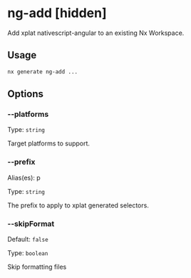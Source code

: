 # ng-add [hidden]

Add xplat nativescript-angular to an existing Nx Workspace.

## Usage

```bash
nx generate ng-add ...

```

## Options

### --platforms

Type: `string`

Target platforms to support.

### --prefix

Alias(es): p

Type: `string`

The prefix to apply to xplat generated selectors.

### --skipFormat

Default: `false`

Type: `boolean`

Skip formatting files
